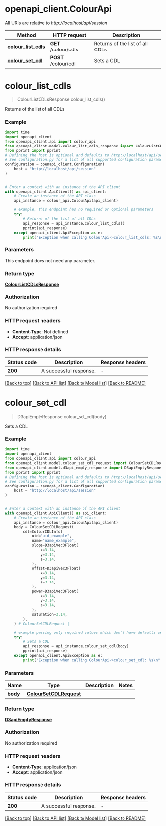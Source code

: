 # openapi_client.ColourApi

All URIs are relative to *http://localhost/api/session*

Method | HTTP request | Description
------------- | ------------- | -------------
[**colour_list_cdls**](ColourApi.md#colour_list_cdls) | **GET** /colour/cdls | Returns of the list of all CDLs
[**colour_set_cdl**](ColourApi.md#colour_set_cdl) | **POST** /colour/cdl | Sets a CDL


# **colour_list_cdls**
> ColourListCDLsResponse colour_list_cdls()

Returns of the list of all CDLs

### Example


```python
import time
import openapi_client
from openapi_client.api import colour_api
from openapi_client.model.colour_list_cdls_response import ColourListCDLsResponse
from pprint import pprint
# Defining the host is optional and defaults to http://localhost/api/session
# See configuration.py for a list of all supported configuration parameters.
configuration = openapi_client.Configuration(
    host = "http://localhost/api/session"
)


# Enter a context with an instance of the API client
with openapi_client.ApiClient() as api_client:
    # Create an instance of the API class
    api_instance = colour_api.ColourApi(api_client)

    # example, this endpoint has no required or optional parameters
    try:
        # Returns of the list of all CDLs
        api_response = api_instance.colour_list_cdls()
        pprint(api_response)
    except openapi_client.ApiException as e:
        print("Exception when calling ColourApi->colour_list_cdls: %s\n" % e)
```


### Parameters
This endpoint does not need any parameter.

### Return type

[**ColourListCDLsResponse**](ColourListCDLsResponse.md)

### Authorization

No authorization required

### HTTP request headers

 - **Content-Type**: Not defined
 - **Accept**: application/json


### HTTP response details

| Status code | Description | Response headers |
|-------------|-------------|------------------|
**200** | A successful response. |  -  |

[[Back to top]](#) [[Back to API list]](../README.md#documentation-for-api-endpoints) [[Back to Model list]](../README.md#documentation-for-models) [[Back to README]](../README.md)

# **colour_set_cdl**
> D3apiEmptyResponse colour_set_cdl(body)

Sets a CDL

### Example


```python
import time
import openapi_client
from openapi_client.api import colour_api
from openapi_client.model.colour_set_cdl_request import ColourSetCDLRequest
from openapi_client.model.d3api_empty_response import D3apiEmptyResponse
from pprint import pprint
# Defining the host is optional and defaults to http://localhost/api/session
# See configuration.py for a list of all supported configuration parameters.
configuration = openapi_client.Configuration(
    host = "http://localhost/api/session"
)


# Enter a context with an instance of the API client
with openapi_client.ApiClient() as api_client:
    # Create an instance of the API class
    api_instance = colour_api.ColourApi(api_client)
    body = ColourSetCDLRequest(
        cdl=ColourCDLInfo(
            uid="uid_example",
            name="name_example",
            slope=D3apiVec3Float(
                x=3.14,
                y=3.14,
                z=3.14,
            ),
            offset=D3apiVec3Float(
                x=3.14,
                y=3.14,
                z=3.14,
            ),
            power=D3apiVec3Float(
                x=3.14,
                y=3.14,
                z=3.14,
            ),
            saturation=3.14,
        ),
    ) # ColourSetCDLRequest | 

    # example passing only required values which don't have defaults set
    try:
        # Sets a CDL
        api_response = api_instance.colour_set_cdl(body)
        pprint(api_response)
    except openapi_client.ApiException as e:
        print("Exception when calling ColourApi->colour_set_cdl: %s\n" % e)
```


### Parameters

Name | Type | Description  | Notes
------------- | ------------- | ------------- | -------------
 **body** | [**ColourSetCDLRequest**](ColourSetCDLRequest.md)|  |

### Return type

[**D3apiEmptyResponse**](D3apiEmptyResponse.md)

### Authorization

No authorization required

### HTTP request headers

 - **Content-Type**: application/json
 - **Accept**: application/json


### HTTP response details

| Status code | Description | Response headers |
|-------------|-------------|------------------|
**200** | A successful response. |  -  |

[[Back to top]](#) [[Back to API list]](../README.md#documentation-for-api-endpoints) [[Back to Model list]](../README.md#documentation-for-models) [[Back to README]](../README.md)

